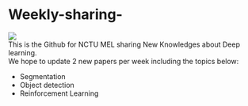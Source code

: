 # Weekly-sharing-
![](http://cpanel-199-19.nctu.edu.tw/~medenglab/images/logo.jpg)  
This is the Github for NCTU MEL sharing New Knowledges about Deep learning.   
We hope to update 2 new papers per week including the topics below:
* Segmentation
* Object detection
* Reinforcement Learning
